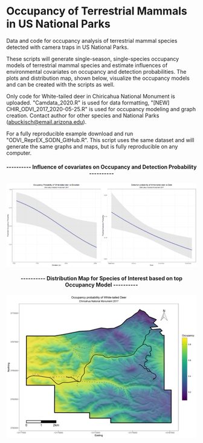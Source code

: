 # Occupancy of Terrestrial Mammals in US National Parks

Data and code for occupancy analysis of terrestrial mammal species detected with camera traps in US National Parks.

These scripts will generate single-season, single-species occupancy models of terrestrial mammal species and estimate influences of environmental covariates on occupancy and detection probabilities. The plots and distribution map, shown below, visualize the occupancy models and can be created with the scripts as well.

Only code for White-tailed deer in Chiricahua National Monument is uploaded. "Camdata_2020.R" is used for data formatting, "[NEW] CHIR_ODVI_2017_2020-05-25.R" is used for occupancy modeling and graph creation. Contact author for other species and National Parks (abuckisch@email.arizona.edu).

For a fully reproducible example download and run "ODVI_ReprEX_SODN_GitHub.R". This script uses the same dataset and will generate the same graphs and maps, but is fully reproducible on any computer.

#### <p align="center"> ---------- Influence of covariates on Occupancy and Detection Probability ---------- </p>

![alt text](https://github.com/AlexBuckisch/Occupancy_2020/blob/master/Files/CHIR_ODVI_2017_Elev-Date.png)

#### <p align="center"> ---------- Distribution Map for Species of Interest based on top Occupancy Model ---------- </p>

![alt text](https://github.com/AlexBuckisch/Occupancy_2020/blob/master/Files/CHIR_ODVI_2017_OccuMap.png)
